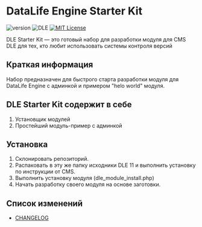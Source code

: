 # DataLife Engine Starter Kit

![version](https://img.shields.io/badge/version-1.0.2-red.svg?style=flat-square "Version")
![DLE](https://img.shields.io/badge/DLE-11.X-green.svg?style=flat-square "DLE Version")
[![MIT License](https://img.shields.io/badge/license-MIT-blue.svg?style=flat-square)](https://github.com/dle-modules/DLE-StarterKit/blob/master/LICENSE)

DLE Starter Kit — это готовый набор для разработки модуля для CMS DLE для тех, кто любит использовать системы контроля версий



## Краткая информация

Набор предназначен для быстрого старта разработки модуля для DataLife Engine с админкой и примером "helo world" модуля.

## DLE Starter Kit содержит в себе

1. Установщик модулей
2. Простейший модуль-пример с админкой


## Установка

1. Склонировать репозиторий.
2. Распаковать в эту же папку исходники DLE 11 и выполнить установку по инструкции от CMS.
3. Выполнить установку модуля (dle_module_install.php)
3. Начать разработку своего модуля на основе заготовки.



## Список изменений
- [CHANGELOG](https://github.com/dle-modules/DLE-StarterKit/blob/master/CHANGELOG.md)


